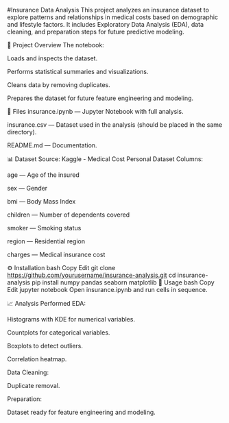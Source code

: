 #Insurance Data Analysis
This project analyzes an insurance dataset to explore patterns and relationships in medical costs based on demographic and lifestyle factors. It includes Exploratory Data Analysis (EDA), data cleaning, and preparation steps for future predictive modeling.

📌 Project Overview
The notebook:

Loads and inspects the dataset.

Performs statistical summaries and visualizations.

Cleans data by removing duplicates.

Prepares the dataset for future feature engineering and modeling.

📂 Files
insurance.ipynb — Jupyter Notebook with full analysis.

insurance.csv — Dataset used in the analysis (should be placed in the same directory).

README.md — Documentation.

📊 Dataset
Source: Kaggle - Medical Cost Personal Dataset
Columns:

age — Age of the insured

sex — Gender

bmi — Body Mass Index

children — Number of dependents covered

smoker — Smoking status

region — Residential region

charges — Medical insurance cost

⚙️ Installation
bash
Copy
Edit
git clone https://github.com/yourusername/insurance-analysis.git
cd insurance-analysis
pip install numpy pandas seaborn matplotlib
🚀 Usage
bash
Copy
Edit
jupyter notebook
Open insurance.ipynb and run cells in sequence.

📈 Analysis Performed
EDA:

Histograms with KDE for numerical variables.

Countplots for categorical variables.

Boxplots to detect outliers.

Correlation heatmap.

Data Cleaning:

Duplicate removal.

Preparation:

Dataset ready for feature engineering and modeling.
